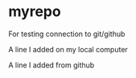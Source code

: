 # myrepo
For testing connection to git/github

A line I added on my local computer

A line I added from github
